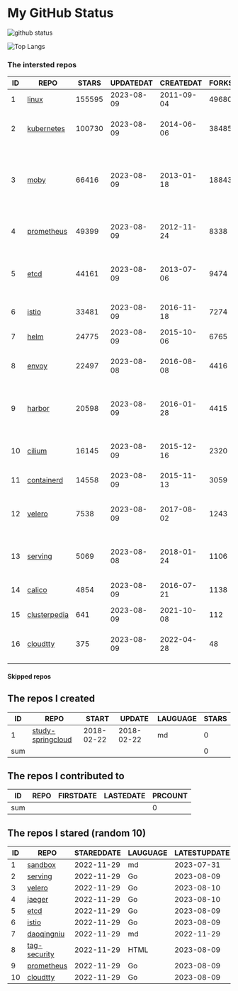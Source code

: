 # My GitHub Status

<img src="https://github-readme-stats-1.yihong0618.vercel.app/api?username=daoqingniu&show_icons=true&&&hide_title=true&count_private=true" alt="github status" />

![Top Langs](https://github-readme-stats-1.yihong0618.vercel.app/api/top-langs/?username=daoqingniu&layout=compact)

<!--START_SECTION:github_repos-->
### The intersted repos
| ID |                              REPO                               | STARS  | UPDATEDAT  | CREATEDAT  | FORKSCOUNT |                                              DESCRIPTIONS                                              |
|----|-----------------------------------------------------------------|--------|------------|------------|------------|--------------------------------------------------------------------------------------------------------|
|  1 | [linux](https://github.com/torvalds/linux)                      | 155595 | 2023-08-09 | 2011-09-04 |      49680 | Linux kernel source tree                                                                               |
|  2 | [kubernetes](https://github.com/kubernetes/kubernetes)          | 100730 | 2023-08-09 | 2014-06-06 |      38485 | Production-Grade Container Scheduling and Management                                                   |
|  3 | [moby](https://github.com/moby/moby)                            |  66416 | 2023-08-09 | 2013-01-18 |      18843 | Moby Project - a collaborative project for the container ecosystem to assemble container-based systems |
|  4 | [prometheus](https://github.com/prometheus/prometheus)          |  49399 | 2023-08-09 | 2012-11-24 |       8338 | The Prometheus monitoring system and time series database.                                             |
|  5 | [etcd](https://github.com/etcd-io/etcd)                         |  44161 | 2023-08-09 | 2013-07-06 |       9474 | Distributed reliable key-value store for the most critical data of a distributed system                |
|  6 | [istio](https://github.com/istio/istio)                         |  33481 | 2023-08-09 | 2016-11-18 |       7274 | Connect, secure, control, and observe services.                                                        |
|  7 | [helm](https://github.com/helm/helm)                            |  24775 | 2023-08-09 | 2015-10-06 |       6765 | The Kubernetes Package Manager                                                                         |
|  8 | [envoy](https://github.com/envoyproxy/envoy)                    |  22497 | 2023-08-08 | 2016-08-08 |       4416 | Cloud-native high-performance edge/middle/service proxy                                                |
|  9 | [harbor](https://github.com/goharbor/harbor)                    |  20598 | 2023-08-09 | 2016-01-28 |       4415 | An open source trusted cloud native registry project that stores, signs, and scans content.            |
| 10 | [cilium](https://github.com/cilium/cilium)                      |  16145 | 2023-08-09 | 2015-12-16 |       2320 | eBPF-based Networking, Security, and Observability                                                     |
| 11 | [containerd](https://github.com/containerd/containerd)          |  14558 | 2023-08-09 | 2015-11-13 |       3059 | An open and reliable container runtime                                                                 |
| 12 | [velero](https://github.com/vmware-tanzu/velero)                |   7538 | 2023-08-09 | 2017-08-02 |       1243 | Backup and migrate Kubernetes applications and their persistent volumes                                |
| 13 | [serving](https://github.com/knative/serving)                   |   5069 | 2023-08-08 | 2018-01-24 |       1106 | Kubernetes-based, scale-to-zero, request-driven compute                                                |
| 14 | [calico](https://github.com/projectcalico/calico)               |   4854 | 2023-08-09 | 2016-07-21 |       1138 | Cloud native networking and network security                                                           |
| 15 | [clusterpedia](https://github.com/clusterpedia-io/clusterpedia) |    641 | 2023-08-09 | 2021-10-08 |        112 | The Encyclopedia of Kubernetes clusters                                                                |
| 16 | [cloudtty](https://github.com/cloudtty/cloudtty)                |    375 | 2023-08-09 | 2022-04-28 |         48 | A Friendly Kubernetes CloudShell (Web Terminal) !                                                      |



#### Skipped repos
<!--END_SECTION:github_repos-->

<!--START_SECTION:my_github-->
## The repos I created
| ID  |                                 REPO                                 |   START    |   UPDATE   | LAUGUAGE | STARS |
|-----|----------------------------------------------------------------------|------------|------------|----------|-------|
|   1 | [study-springcloud](https://github.com/daoqingniu/study-springcloud) | 2018-02-22 | 2018-02-22 | md       |     0 |
| sum |                                                                      |            |            |          |     0 |

## The repos I contributed to
| ID  | REPO | FIRSTDATE | LASTEDATE | PRCOUNT |
|-----|------|-----------|-----------|---------|
| sum |      |           |           |       0 |

## The repos I stared (random 10)
| ID |                          REPO                          | STAREDDATE | LAUGUAGE | LATESTUPDATE |
|----|--------------------------------------------------------|------------|----------|--------------|
|  1 | [sandbox](https://github.com/cncf/sandbox)             | 2022-11-29 | md       | 2023-07-31   |
|  2 | [serving](https://github.com/knative/serving)          | 2022-11-29 | Go       | 2023-08-09   |
|  3 | [velero](https://github.com/vmware-tanzu/velero)       | 2022-11-29 | Go       | 2023-08-10   |
|  4 | [jaeger](https://github.com/jaegertracing/jaeger)      | 2022-11-29 | Go       | 2023-08-10   |
|  5 | [etcd](https://github.com/etcd-io/etcd)                | 2022-11-29 | Go       | 2023-08-09   |
|  6 | [istio](https://github.com/istio/istio)                | 2022-11-29 | Go       | 2023-08-09   |
|  7 | [daoqingniu](https://github.com/daoqingniu/daoqingniu) | 2022-11-29 | md       | 2022-11-29   |
|  8 | [tag-security](https://github.com/cncf/tag-security)   | 2022-11-29 | HTML     | 2023-08-09   |
|  9 | [prometheus](https://github.com/prometheus/prometheus) | 2022-11-29 | Go       | 2023-08-09   |
| 10 | [cloudtty](https://github.com/cloudtty/cloudtty)       | 2022-11-29 | Go       | 2023-08-09   |

<!--END_SECTION:my_github-->
